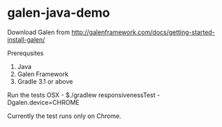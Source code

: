# galen-java-demo
Download Galen from http://galenframework.com/docs/getting-started-install-galen/

Prerequsites
1. Java
2. Galen Framework
3. Gradle 3.1 or above

Run the tests
OSX - $./gradlew responsivenessTest -Dgalen.device=CHROME

Currently the test runs only on Chrome.
